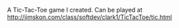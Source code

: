 A Tic-Tac-Toe game I created. Can be played at http://jimskon.com/class/softdev/clark1/TicTacToe/tic.html
